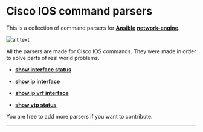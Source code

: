 # Cisco IOS command parsers

This is a collection of command parsers for [__Ansible__](https://www.ansible.com/) [__network-engine__](https://github.com/ansible-network/network-engine).

![alt text](https://www.ansible.com/hubfs/Images/logos/Logo-Red_Hat-Ansible-A-Reverse-SVG.svg "Ansible")

All the parsers are made for Cisco IOS commands.
They were made in order to solve parts of real world problems.




* [__show interface status__](https://github.com/joubbi/command_parser_show_interfaces_status)

* [__show ip interface__](https://github.com/joubbi/command_parser_show_ip_interface)

* [__show ip vrf interface__](https://github.com/joubbi/command_parser_show_ip_vrf_interface)

* [__show vtp status__](https://github.com/joubbi/command_parser_show_vtp_status)



You are free to add more parsers if you want to contribute.

___
